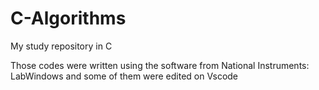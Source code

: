 # C-Algorithms
My study repository in C

Those codes were written using the software from National Instruments: LabWindows
and some of them were edited on Vscode
